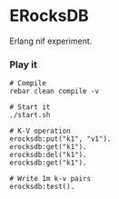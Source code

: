 ERocksDB
=============

Erlang nif experiment.


### Play it

	# Compile
	rebar clean compile -v
	
	# Start it
	./start.sh

	# K-V operation
	erocksdb:put("k1", "v1").
	erocksdb:get("k1").
	erocksdb:del("k1").
	erocksdb:get("k1").

	# Write 1m k-v pairs
	erocksdb:test().